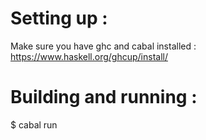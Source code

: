 # Setting up : 

Make sure you have ghc and cabal installed : 
https://www.haskell.org/ghcup/install/

# Building and running : 

$ cabal run